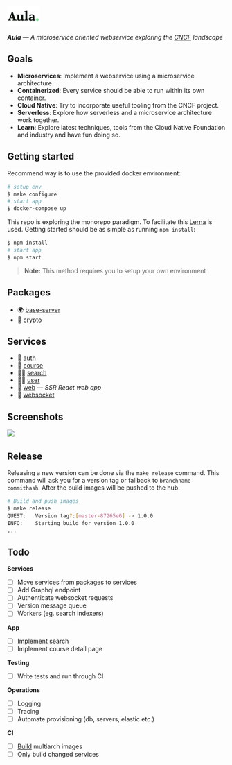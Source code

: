 <img src="services/web/static/images/logo.svg" width="75"/>

_**Aula** — A microservice oriented webservice exploring the [CNCF](https://www.cncf.io/) landscape_

## Goals

* **Microservices**: Implement a webservice using a microservice architecture
* **Containerized**: Every service should be able to run within its own container.
* **Cloud Native**: Try to incorporate useful tooling from the CNCF project.
* **Serverless**: Explore how serverless and a microservice architecture work together.
* **Learn**: Explore latest techniques, tools from the Cloud Native Foundation and industry and have fun doing so.

## Getting started
Recommend way is to use the provided docker environment:

```sh
# setup env
$ make configure
# start app
$ docker-compose up
```

This repo is exploring the monorepo paradigm. To facilitate this [Lerna](https://github.com/lerna/lerna) is used. Getting started should be as simple as running `npm install`:

```sh
$ npm install
# start app
$ npm start
```

> **Note:** This method requires you to setup your own environment

## Packages
* 🌍 [base-server](packages/base-server)
* 🔐 [crypto](packages/crypto)

## Services
* 🔑 [auth](services/auth)
* 📓 [course](services/course)
* 🕵️‍♂️ [search](services/search)
* 👨‍🎨 [user](services/user)
* 🦄 [web](services/web) — *SSR React web app*
* 🔮 [websocket](services/websocket)

## Screenshots
<img src="https://www.dropbox.com/s/plitnx02b7ek633/aula.png?raw=1">

## Release
Releasing a new version can be done via the `make release` command. This command will ask you for
a version tag or fallback to `branchname-commithash`. After the build images will be pushed to the
hub.

```sh
# Build and push images
$ make release
QUEST:   Version tag?:[master-87265e6] -> 1.0.0
INFO:    Starting build for version 1.0.0
...
```

## Todo
**Services**
- [ ] Move services from packages to services
- [ ] Add Graphql endpoint
- [ ] Authenticate websocket requests
- [ ] Version message queue
- [ ] Workers (eg. search indexers)

**App**
- [ ] Implement search
- [ ] Implement course detail page

**Testing**
- [ ] Write tests and run through CI

**Operations**
- [ ] Logging
- [ ] Tracing
- [ ] Automate provisioning (db, servers, elastic etc.)

**CI**
- [ ] [Build](https://engineering.docker.com/2019/04/multi-arch-images/) multiarch images
- [ ] Only build changed services
